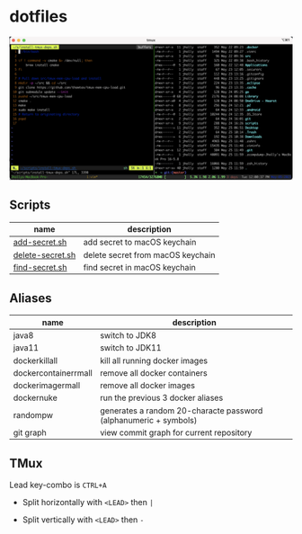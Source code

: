 # dotfiles

![](.preview.png)

## Scripts

| name | description |
|---|---|
| [add-secret.sh](scripts/add-secret.sh) | add secret to macOS keychain |
| [delete-secret.sh](scripts/delete-secret.sh) | delete secret from macOS keychain |
| [find-secret.sh](scripts/find-secret.sh) | find secret in macOS keychain |

## Aliases

| name | description |
|---|---|
| java8 | switch to JDK8 |
| java11 | switch to JDK11 |
| dockerkillall | kill all running docker images |
| dockercontainerrmall | remove all docker containers |
| dockerimagermall | remove all docker images |
| dockernuke | run the previous 3 docker aliases |
| randompw | generates a random 20-characte password (alphanumeric + symbols) |
| git graph | view commit graph for current repository |

## TMux

Lead key-combo is `CTRL+A`

- Split horizontally with `<LEAD>` then `|`

- Split vertically with `<LEAD>` then `-`

